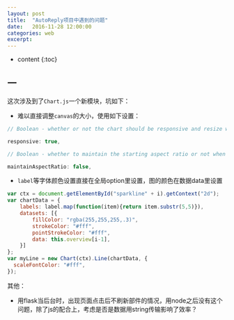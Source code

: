 ```yaml
---
layout: post
title:  "AutoReply项目中遇到的问题"
date:   2016-11-28 12:00:00
categories: web
excerpt:
---
```


* content
{:toc}

## 一

这次涉及到了`Chart.js`一个新模块，坑如下：

- 难以直接调整`canvas`的大小，使用如下设置：

```javascript
// Boolean - whether or not the chart should be responsive and resize when the browser does.

responsive: true,

// Boolean - whether to maintain the starting aspect ratio or not when responsive, if set to false, will take up entire container

maintainAspectRatio: false,
```
- `label`等字体颜色设置直接在全局option里设置，图的颜色在数据data里设置

```javascript
var ctx = document.getElementById("sparkline" + i).getContext("2d");
var chartData = {  
    labels: label.map(function(item){return item.substr(5,5)}),
    datasets: [{
        fillColor: "rgba(255,255,255,.3)",
        strokeColor: "#fff",
        pointStrokeColor: "#fff",
        data: this.overview[i-1],
    }]
};
var myLine = new Chart(ctx).Line(chartData, {
  scaleFontColor: "#fff",
});
```

其他：

- 用flask当后台时，出现页面点击后不刷新部件的情况，用node之后没有这个问题，除了js的配合上，考虑是否是数据用string传输影响了效率？
